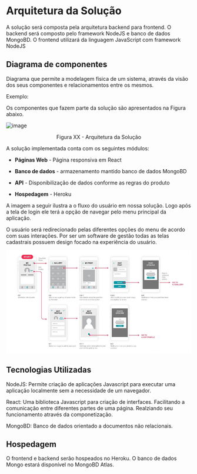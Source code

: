# Arquitetura da Solução

A solução será composta pela arquitetura backend para frontend. O backend será composto pelo framework NodeJS e banco de dados MongoBD. O frontend utilizará da linguagem JavaScript com framework NodeJS

## Diagrama de componentes

Diagrama que permite a modelagem física de um sistema, através da visão dos seus componentes e relacionamentos entre os mesmos.

Exemplo: 

Os componentes que fazem parte da solução são apresentados na Figura abaixo.

![image](https://user-images.githubusercontent.com/20197817/136305736-9ebd43f5-5b11-4ba3-bc01-f57a570250e1.png)

<center>Figura XX - Arquitetura da Solução</center>

A solução implementada conta com os seguintes módulos:
  - **Páginas Web** - Página responsiva em React
   - **Banco de dados** - armazenamento mantido banco de dados MongoBD
       
 - **API** - Disponibilização de dados conforme as regras do produto
 - **Hospedagem** - Heroku

A imagem a seguir ilustra a o fluxo do usuário em nossa solução. Logo após a tela de login ele terá a opção de navegar pelo menu principal da aplicação.

O usuário será redirecionado pelas diferentes opções do menu de acordo com suas interações. Por ser um software de gestão todas as telas cadastrais possuem design focado na experiência do usuário.


![Exemplo de UserFlow](img/userflow.jpg)


## Tecnologias Utilizadas

NodeJS: Permite criação de aplicações Javascript para executar uma aplicação localmente sem a necessidade de um navegador.

React: Uma biblioteca Javascript para criação de interfaces. Facilitando a comunicação entre diferentes partes de uma página. Realziando seu funcionamento através da componetização.

MongoBD: Banco de dados orientado a documentos não relacionais.


## Hospedagem

O frontend e backend serão hospeados no Heroku. O banco de dados Mongo estará disponível no MongoBD Atlas.


